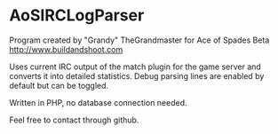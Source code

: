 AoSIRCLogParser
===============
Program created by "Grandy" TheGrandmaster for Ace of Spades Beta
http://www.buildandshoot.com

Uses current IRC output of the match plugin for the game server and converts it into detailed statistics.
Debug parsing lines are enabled by default but can be toggled.

Written in PHP, no database connection needed.

Feel free to contact through github.
